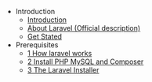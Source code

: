 <!-- docs/_sidebar.md -->

- Introduction
    - [Introduction](/README.md)
    - [About Laravel (Official description)](/laravel_official_readme.md)
    - [Get Stated](/get_started.md)
- Prerequisites
    - [1 How laravel works](prerequisites/1-how-laravel-works.md)
    - [2 Install PHP MySQL and Composer](prerequisites/2-install-php-mysql-and-composer)
    - [3 The Laravel Installer](prerequisites/3-the-laravel-Installer.md)

